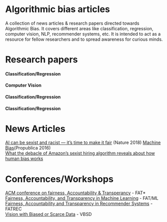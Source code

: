 # Algorithmic bias articles
A collection of news articles & research papers directed towards Algorithmic Bias. It covers different areas like classification, regression, computer vision, NLP, recommender systems, etc. It is intended to act as a resource for fellow researchers and to spread awareness for curious minds.  

# Research papers
#### Classification/Regression
#### Computer Vision
#### Classification/Regression
#### Classification/Regression
# News Articles
  [AI can be sexist and racist — it’s time to make it fair](https://www.nature.com/articles/d41586-018-05707-8) (Nature 2018)
  [Machine Bias](https://www.propublica.org/article/machine-bias-risk-assessments-in-criminal-sentencing)(Propublica 2016) <br />
  [What the debacle of Amazon’s sexist hiring algorithm reveals about how human bias works](https://scroll.in/article/900722/what-the-debacle-of-amazons-sexist-hiring-algorithm-reveals-about-how-human-bias-works)
  
# Conferences/Workshops
[ACM conference on fairness, Accountability & Transperancy](https://fatconference.org/) - FAT* <br />
[Fairness, Accountability, and Transparency in Machine Learning](http://www.fatml.org/) - FAT/ML <br />
[Fairness, Accountability and Transparency in Recommender Systems](https://piret.gitlab.io/fatrec2018/) - FATREC <br />
[Vision with Biased or Scarce Data](https://vbsd2018.github.io/) - VBSD <br />


